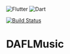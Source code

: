 ![Flutter](https://img.shields.io/badge/Flutter-%2302569B.svg?style=for-the-badge&logo=Flutter&logoColor=white)
![Dart](https://img.shields.io/badge/dart-%230175C2.svg?style=for-the-badge&logo=dart&logoColor=white)

[![Build Status](https://codefirst.iut.uca.fr/api/badges/DAFLDev/DAFLMusic/status.svg)](https://codefirst.iut.uca.fr/DAFLDev/DAFLMusic)

# DAFLMusic

